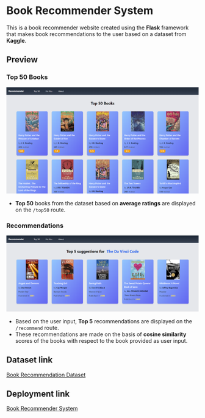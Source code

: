 # Book Recommender System

This is a book recommender website created using the **Flask** framework that makes book recommendations to the user based on a dataset from **Kaggle**.

## Preview 
### Top 50 Books
![Top 50 Page preview](./static/ss_top50.png)
- **Top 50** books from the dataset based on **average ratings** are displayed on the `/top50` route.

### Recommendations
![Recommender Page preview](./static/ss_rec.png)
* Based on the user input, **Top 5** recommendations are displayed on the `/recommend` route.
* These recommendations are made on the basis of **cosine similarity** scores of the books with respect to the book provided as user input.

## Dataset link
[Book Recommendation Dataset](https://www.kaggle.com/datasets/arashnic/book-recommendation-dataset)

## Deployment link
[Book Recommender System](https://book-recommender-system-olce.onrender.com/)